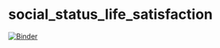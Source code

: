 # social_status_life_satisfaction
[![Binder](https://mybinder.org/badge_logo.svg)](https://mybinder.org/v2/gh/Meet261/social_status_life_satisfaction/HEAD)
